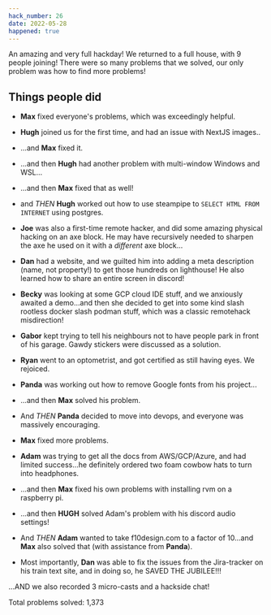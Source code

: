 ```yaml
---
hack_number: 26
date: 2022-05-28
happened: true
---
```


An amazing and very full hackday! We returned to a full house, with 9 people joining! There were so many problems that we solved, our only problem was how to find more problems!

## Things people did

- **Max** fixed everyone's problems, which was exceedingly helpful.

- **Hugh** joined us for the first time, and had an issue with NextJS images..

- ...and **Max** fixed it.

- ...and then **Hugh** had another problem with multi-window Windows and WSL...

- ...and then **Max** fixed that as well!

- and _THEN_ **Hugh** worked out how to use steampipe to `SELECT HTML FROM INTERNET` using postgres.

- **Joe** was also a first-time remote hacker, and did some amazing physical hacking on an axe block. He may have recursively needed to sharpen the axe he used on it with a _different_ axe block...

- **Dan** had a website, and we guilted him into adding a meta description (name, not property!) to get those hundreds on lighthouse! He also learned how to share an entire screen in discord!

- **Becky** was looking at some GCP cloud IDE stuff, and we anxiously awaited a demo...and then she decided to get into some kind slash rootless docker slash podman stuff, which was a classic remotehack misdirection!

- **Gabor** kept trying to tell his neighbours not to have people park in front of his garage. Gawdy stickers were discussed as a solution.

- **Ryan** went to an optometrist, and got certified as still having eyes. We rejoiced.

- **Panda** was working out how to remove Google fonts from his project...

- ...and then **Max** solved his problem.

- And _THEN_ **Panda** decided to move into devops, and everyone was massively encouraging.

- **Max** fixed more problems.

- **Adam** was trying to get all the docs from AWS/GCP/Azure, and had limited success...he definitely ordered two foam cowbow hats to turn into headphones.

- ...and then **Max** fixed his own problems with installing rvm on a raspberry pi.

- ...and then **HUGH** solved Adam's problem with his discord audio settings!

- And _THEN_ **Adam** wanted to take f10design.com to a factor of 10...and **Max** also solved that (with assistance from **Panda**).

- Most importantly, **Dan** was able to fix the issues from the Jira-tracker on his train text site, and in doing so, he SAVED THE JUBILEE!!!


...AND we also recorded 3 micro-casts and a hackside chat!

Total problems solved: 1,373
